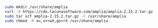 ﻿```sh
sudo mkdir /usr/share/amplia
curl -O https://cdn.lacunasoftware.com/amplia/amplia-2.15.2.tar.gz
sudo tar xzf amplia-2.15.2.tar.gz -C /usr/share/amplia
sudo chmod -R a=,u+rwX,go+rX /usr/share/amplia
```
